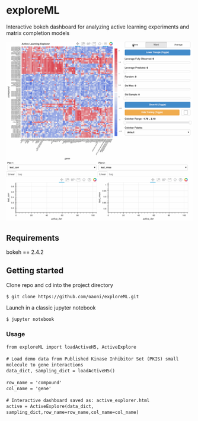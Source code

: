 # exploreML
Interactive bokeh dashboard for analyzing active learning experiments and matrix completion models

![Active Explore Demo](data/demo.gif)

## Requirements
bokeh == 2.4.2 <br>

## Getting started
Clone repo and cd into the project directory

```
$ git clone https://github.com/oaoni/exploreML.git
```

Launch in a classic jupyter notebook

```
$ jupyter notebook
```

### Usage

```
from exploreML import loadActiveH5, ActiveExplore

# Load demo data from Published Kinase Inhibitor Set (PKIS) small molecule to gene interactions
data_dict, sampling_dict = loadActiveH5()

row_name = 'compound'
col_name = 'gene'

# Interactive dashboard saved as: active_explorer.html
active = ActiveExplore(data_dict, sampling_dict,row_name=row_name,col_name=col_name)
```
